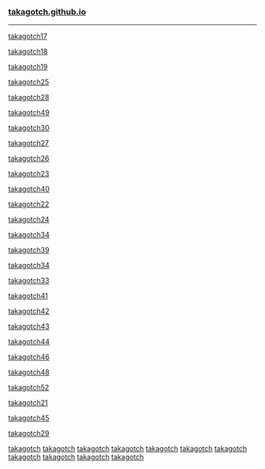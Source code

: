 ### [takagotch.github.io](https://takagotch.github.io/)
---
[takagotch17](https://takagotch.github.io/page17/)

[takagotch18](https://takagotch.github.io/page18/)

[takagotch19](https://takagotch.github.io/page19/)


[takagotch25](https://takagotch.github.io/page25/)


[takagotch28](https://takagotch.github.io/page28/)

[takagotch49](https://takagotch.github.io/page49/)

[takagotch30](https://takagotch.github.io/page30/)

[takagotch27](https://takagotch.github.io/page27/)

[takagotch26](https://takagotch.github.io/page26/)

[takagotch23](https://takagotch.github.io/page23/)

[takagotch40](https://takagotch.github.io/page40/)

[takagotch22](https://takagotch.github.io/page22/)

[takagotch24](https://takagotch.github.io/page24/)

[takagotch34](https://takagotch.github.io/page34/)

[takagotch39](https://takagotch.github.io/page39/)

[takagotch34](https://takagotch.github.io/page34/)

[takagotch33](https://takagotch.github.io/page33/)

[takagotch41](https://takagotch.github.io/page41/)

[takagotch42](https://takagotch.github.io/page42/)



[takagotch43](https://takagotch.github.io/page43/)

[takagotch44](https://takagotch.github.io/page44/)

[takagotch46](https://takagotch.github.io/page46/)

[takagotch48](https://takagotch.github.io/page48/)

[takagotch52](https://takagotch.github.io/page52/)

[takagotch21](https://takagotch.github.io/page21/)

[takagotch45](https://takagotch.github.io/page45/)

[takagotch29](https://takagotch.github.io/page29/)


[takagotch](https://takagotch.github.io/page/)
[takagotch](https://takagotch.github.io/page/)
[takagotch](https://takagotch.github.io/page/)
[takagotch](https://takagotch.github.io/page/)
[takagotch](https://takagotch.github.io/page/)
[takagotch](https://takagotch.github.io/page/)
[takagotch](https://takagotch.github.io/page/)
[takagotch](https://takagotch.github.io/page/)
[takagotch](https://takagotch.github.io/page/)
[takagotch](https://takagotch.github.io/page/)
[takagotch](https://takagotch.github.io/page/)


```
```

```
```

```
```


